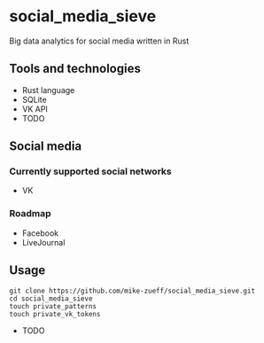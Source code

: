 # social_media_sieve
Big data analytics for social media written in Rust

## Tools and technologies
- Rust language
- SQLite
- VK API
- TODO

## Social media

### Currently supported social networks
- VK

### Roadmap
- Facebook
- LiveJournal

## Usage
```
git clone https://github.com/mike-zueff/social_media_sieve.git
cd social_media_sieve
touch private_patterns
touch private_vk_tokens
```
- TODO
